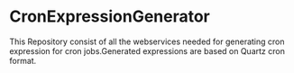 # CronExpressionGenerator
This Repository consist of all the webservices needed for generating cron expression for cron jobs.Generated expressions are based on Quartz cron format.
